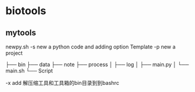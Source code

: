 # biotools

## mytools
newpy.sh 
 -s new a python code and adding option Template
 -p new a project 

├── bin
├── data
├── note
├── process
│   ├── log
│   ├── main.py
│   └── main.sh
└── Script

 -x add 解压缩工具和工具箱的bin目录到到bashrc 



